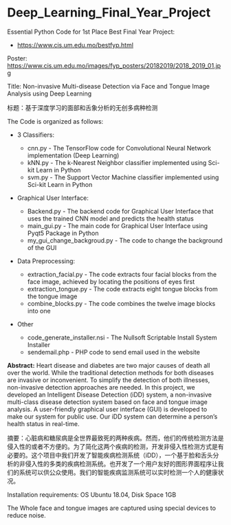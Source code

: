 # Deep_Learning_Final_Year_Project
Essential Python Code for 1st Place Best Final Year Project:
* https://www.cis.um.edu.mo/bestfyp.html

Poster: https://www.cis.um.edu.mo/images/fyp_posters/20182019/2018_2019_01.jpg

Title:
Non-invasive Multi-disease Detection via Face and Tongue Image Analysis using Deep Learning

标题：基于深度学习的面部和舌象分析的无创多病种检测


The Code is organized as follows:
* 3 Classifiers:
  * cnn.py - The TensorFlow code for Convolutional Neural Network implementation (Deep Learning)
  * kNN.py - The k-Nearest Neighbor classifier implemented using Sci-kit Learn in Python
  * svm.py - The Support Vector Machine classifier implemented using Sci-kit Learn in Python

* Graphical User Interface:
  * Backend.py - The backend code for Graphical User Interface that uses the trained CNN model and predicts the health status
  * main_gui.py - The main code for Graphical User Interface using Pyqt5 Package in Python
  * my_gui_change_backgroud.py - The code to change the background of the GUI

* Data Preprocessing:
  * extraction_facial.py - The code extracts four facial blocks from the face image, achieved by locating the positions of eyes first
  * extraction_tongue.py - The code extracts eight tongue blocks from the tongue image
  * combine_blocks.py - The code combines the twelve image blocks into one
* Other
  * code_generate_installer.nsi - The Nullsoft Scriptable Install System Installer
  * sendemail.php - PHP code to send email used in the website


**Abstract:**
Heart disease and diabetes are two major causes of death all over the world. While the traditional detection methods for both diseases are invasive or inconvenient. To simplify the detection of both illnesses, non-invasive detection approaches are needed. In this project, we developed an Intelligent Disease Detection (iDD) system, a non-invasive multi-class disease detection system based on face and tongue image analysis. A user-friendly graphical user interface (GUI) is developed to make our system for public use. Our iDD system can determine a person’s health status in real-time.

摘要：心脏病和糖尿病是全世界最致死的两种疾病。然而，他们的传统检测方法是侵入性的或者不方便的。为了简化这两个疾病的检测，开发非侵入性检测方式是有必要的。这个项目中我们开发了智能疾病检测系统（iDD），一个基于脸和舌头分析的非侵入性的多类的疾病检测系统。也开发了一个用户友好的图形界面程序让我们的系统可以供公众使用。我们的智能疾病监测系统可以实时检测一个人的健康状况。

Installation requirements: OS Ubuntu 18.04, Disk Space 1GB

The Whole face and tongue images are captured using special devices to reduce noise.
